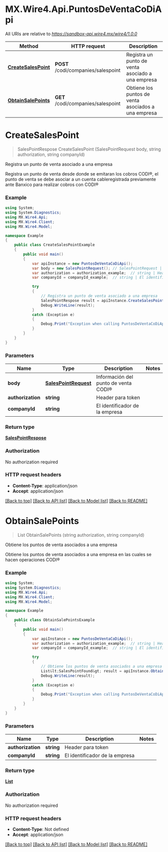 # MX.Wire4.Api.PuntosDeVentaCoDiApi

All URIs are relative to *https://sandbox-api.wire4.mx/wire4/1.0.0*

Method | HTTP request | Description
------------- | ------------- | -------------
[**CreateSalesPoint**](PuntosDeVentaCoDiApi.md#createsalespoint) | **POST** /codi/companies/salespoint | Registra un punto de venta asociado a una empresa
[**ObtainSalePoints**](PuntosDeVentaCoDiApi.md#obtainsalepoints) | **GET** /codi/companies/salespoint | Obtiene los puntos de venta asociados a una empresa

<a name="createsalespoint"></a>
# **CreateSalesPoint**
> SalesPointRespose CreateSalesPoint (SalesPointRequest body, string authorization, string companyId)

Registra un punto de venta asociado a una empresa

Registra un punto de venta desde donde se emitaran los cobros CODI®, el punto de venta se debe asociar a un cuenta cableregistrada previamente ante Banxico para realizar cobros con CODI®

### Example
```csharp
using System;
using System.Diagnostics;
using MX.Wire4.Api;
using MX.Wire4.Client;
using MX.Wire4.Model;

namespace Example
{
    public class CreateSalesPointExample
    {
        public void main()
        {
            var apiInstance = new PuntosDeVentaCoDiApi();
            var body = new SalesPointRequest(); // SalesPointRequest | Información del punto de venta CODI®
            var authorization = authorization_example;  // string | Header para token
            var companyId = companyId_example;  // string | El identificador de la empresa

            try
            {
                // Registra un punto de venta asociado a una empresa
                SalesPointRespose result = apiInstance.CreateSalesPoint(body, authorization, companyId);
                Debug.WriteLine(result);
            }
            catch (Exception e)
            {
                Debug.Print("Exception when calling PuntosDeVentaCoDiApi.CreateSalesPoint: " + e.Message );
            }
        }
    }
}
```

### Parameters

Name | Type | Description  | Notes
------------- | ------------- | ------------- | -------------
 **body** | [**SalesPointRequest**](SalesPointRequest.md)| Información del punto de venta CODI® | 
 **authorization** | **string**| Header para token | 
 **companyId** | **string**| El identificador de la empresa | 

### Return type

[**SalesPointRespose**](SalesPointRespose.md)

### Authorization

No authorization required

### HTTP request headers

 - **Content-Type**: application/json
 - **Accept**: application/json

[[Back to top]](#) [[Back to API list]](../README.md#documentation-for-api-endpoints) [[Back to Model list]](../README.md#documentation-for-models) [[Back to README]](../README.md)
<a name="obtainsalepoints"></a>
# **ObtainSalePoints**
> List<SalesPointFound> ObtainSalePoints (string authorization, string companyId)

Obtiene los puntos de venta asociados a una empresa

Obtiene los puntos de venta asociados a una empresa en las cuales se hacen operaciones CODI®

### Example
```csharp
using System;
using System.Diagnostics;
using MX.Wire4.Api;
using MX.Wire4.Client;
using MX.Wire4.Model;

namespace Example
{
    public class ObtainSalePointsExample
    {
        public void main()
        {
            var apiInstance = new PuntosDeVentaCoDiApi();
            var authorization = authorization_example;  // string | Header para token
            var companyId = companyId_example;  // string | El identificador de la empresa

            try
            {
                // Obtiene los puntos de venta asociados a una empresa
                List&lt;SalesPointFound&gt; result = apiInstance.ObtainSalePoints(authorization, companyId);
                Debug.WriteLine(result);
            }
            catch (Exception e)
            {
                Debug.Print("Exception when calling PuntosDeVentaCoDiApi.ObtainSalePoints: " + e.Message );
            }
        }
    }
}
```

### Parameters

Name | Type | Description  | Notes
------------- | ------------- | ------------- | -------------
 **authorization** | **string**| Header para token | 
 **companyId** | **string**| El identificador de la empresa | 

### Return type

[**List<SalesPointFound>**](SalesPointFound.md)

### Authorization

No authorization required

### HTTP request headers

 - **Content-Type**: Not defined
 - **Accept**: application/json

[[Back to top]](#) [[Back to API list]](../README.md#documentation-for-api-endpoints) [[Back to Model list]](../README.md#documentation-for-models) [[Back to README]](../README.md)
